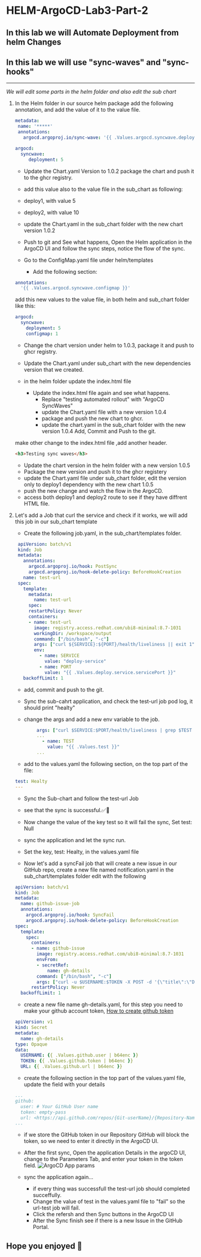 # HELM-ArgoCD-Lab3-Part-2

## In this lab we will Automate Deployment from helm Changes

## In this lab we will use "sync-waves" and "sync-hooks"

---

*We will edit some parts in the helm folder and also edit the sub chart*

1. In the Helm folder in our source helm package add the following annotation, and add the value of it to the value file.

   ```YAML
   metadata:
    name: '*****'
    annotations:
      argocd.argoproj.io/sync-wave: '{{ .Values.argocd.syncwave.deployment }}'
   ```

   ```YAML
   argocd:
     syncwave:
        deployment: 5
   ```

   - Update the Chart.yaml Version to 1.0.2 package the chart and push it to the ghcr registry.

   - add this value also to the value file in the sub_chart as following:
   - deploy1, with value 5
   - deploy2, with value 10
   - update the Chart.yaml in the sub_chart folder with the new chart version 1.0.2

   - Push to git and See what happens, Open the Helm application in the ArgoCD UI and follow the sync steps, notice the flow of the sync.

   - Go to the ConfigMap.yaml file under helm/templates
     - Add the following section:

    ```YAML
    annotations:
      '{{ .Values.argocd.syncwave.configmap }}'
    ```

    add this new values to the value file, in both helm and sub_chart folder like this:

    ```YAML
    argocd:
      syncwave: 
        deployment: 5
        configmap: 1
    ```
  
   - Change the chart version under helm to 1.0.3, package it and push to ghcr registry.
   - Update the Chart.yaml under sub_chart with the new dependencies version that we created.

   - in the helm folder update the index.html file
      - Update the index.html file again and see what happens.
        - Replace "testing automated rollout" with "ArgoCD SyncWaves"
        - update the Chart.yaml file with a new version 1.0.4
        - package and push the new chart to ghcr.
        - update the chart.yaml in the sub_chart folder with the new version 1.0.4
   Add, Commit and Push to the git.

   make other change to the index.html file ,add another header.

     ```html
     <h3>Testing sync waves</h3>
     ```

   - Update the chart version in the helm folder with a new version 1.0.5
   - Package the new version and push it to the ghcr registery
   - update the Chart.yaml file under sub_chart folder, edit the version only to deploy1 dependency with the new chart 1.0.5
   - push the new change and watch the flow in the ArgoCD.
   - access both deploy1 and deploy2 route to see if they have diffrent HTML file.

2. Let's add a Job that curl the service and check if it works, we will add this job in our sub_chart template

   - Create the following job.yaml, in the sub_chart/templates folder.

   ```YAML
    apiVersion: batch/v1
    kind: Job
    metadata:
      annotations:
        argocd.argoproj.io/hook: PostSync
        argocd.argoproj.io/hook-delete-policy: BeforeHookCreation
      name: test-url
    spec:
      template:
        metadata:
          name: test-url
        spec:
        restartPolicy: Never
        containers:
        - name: test-url
          image: registry.access.redhat.com/ubi8-minimal:8.7-1031
          workingDir: /workspace/output
          command: ["/bin/bash", "-c"]
          args: ["curl ${SERVICE}:${PORT}/health/liveliness || exit 1"]
          env:
            - name: SERVICE
              value: "deploy-service"
            - name: PORT
              value: "{{ .Values.deploy.service.servicePort }}"
      backoffLimit: 1
   ```

   - add, commit and push to the git.

   - Sync the sub-cahrt application, and check the test-url job pod log, it should print "healty"
   - change the args and add a new env variable to the job.

   ```YAML
           args: ["curl $SERVICE:$PORT/health/liveliness | grep $TEST || exit 1"]
           ...
             - name: TEST
               value: "{{ .Values.test }}"
           ...
   ```

   - add to the values.yaml the following section, on the top part of the file:

   ```YAML
   test: Healty
   ---
   ```

   - Sync the Sub-chart and follow the test-url Job

   - see that the sync is successful.✅💚

   - Now change the value of the key test so it will fail the sync, Set test: Null

   - sync the application and let the sync run.

   - Set the key, test: Healty, in the values.yaml file

   - Now let's add a syncFail job that will create a new issue in our GitHub repo, create a new file named notification.yaml in the sub_chart/templates folder edit with the following

   ```YAML
   apiVersion: batch/v1
   kind: Job
   metadata:
     name: github-issue-job
     annotations:
       argocd.argoproj.io/hook: SyncFail
       argocd.argoproj.io/hook-delete-policy: BeforeHookCreation
   spec:
     template:
       spec:
         containers:
         - name: github-issue
           image: registry.access.redhat.com/ubi8-minimal:8.7-1031
           envFrom:
           - secretRef:
               name: gh-details
           command: ["/bin/bash", "-c"]
           args: ["curl -u $USERNAME:$TOKEN -X POST -d '{\"title\":\"Deployment sync Done\",\"body\":\"The web site not Healthy.\"}' $URL" ]
         restartPolicy: Never
     backoffLimit: 1
   ```

   - create a new file name gh-details.yaml, for this step you need to make your github account token, [How to create github token](https://docs.github.com/en/enterprise-server@3.4/authentication/keeping-your-account-and-data-secure/creating-a-personal-access-token)

   ```YAML
   apiVersion: v1
   kind: Secret
   metadata:
     name: gh-details
   type: Opaque
   data:
     USERNAME: {{ .Values.github.user | b64enc }}
     TOKEN: {{ .Values.github.token | b64enc }}
     URL: {{ .Values.github.url | b64enc }} 
   ```

   - create the following section in the top part of the values.yaml file, update the field with your details

   ```YAML
   ...
   github:
     user: # Your GitHub User name
     token: empty-pass
     url: <https://api.github.com/repos/{Git-userName}/{Repository-Name}/issues>
   ...
   ```

   - if we store the GitHub token in our Repository GitHub will block the token, so we need to enter it directly in the ArgoCD UI.
   - After the first sync, Open the application Details in the argoCD UI, change to the Parameters Tab, and enter your token in the token field.
   ![ArgoCD App params](https://raw.githubusercontent.com/rhilconsultants/Application-Deployment-Workshop/main/Class%20artifacts/lab3-part2-ui.png)

   - sync the application again...
      - if every thing was successfull the test-url job should completed succeffully.
      - Change the value of test in the values.yaml file to "fail" so the url-test job will fail.
      - Click the refersh and then Sync buttons in the ArgoCD UI
      - After the Sync finish see if there is a new Issue in the GitHub Portal.

## Hope you enjoyed 🤪
